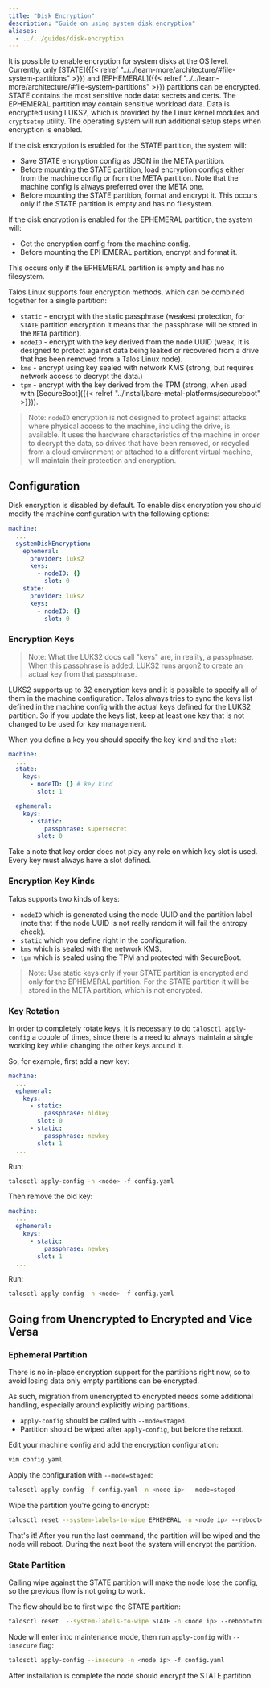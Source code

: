 ```yaml
---
title: "Disk Encryption"
description: "Guide on using system disk encryption"
aliases:
  - ../../guides/disk-encryption
---
```


It is possible to enable encryption for system disks at the OS level.
Currently, only [STATE]({{< relref "../../learn-more/architecture/#file-system-partitions" >}}) and [EPHEMERAL]({{< relref "../../learn-more/architecture/#file-system-partitions" >}}) partitions can be encrypted.
STATE contains the most sensitive node data: secrets and certs.
The EPHEMERAL partition may contain sensitive workload data.
Data is encrypted using LUKS2, which is provided by the Linux kernel modules and `cryptsetup` utility.
The operating system will run additional setup steps when encryption is enabled.

If the disk encryption is enabled for the STATE partition, the system will:

- Save STATE encryption config as JSON in the META partition.
- Before mounting the STATE partition, load encryption configs either from the machine config or from the META partition.
  Note that the machine config is always preferred over the META one.
- Before mounting the STATE partition, format and encrypt it.
  This occurs only if the STATE partition is empty and has no filesystem.

If the disk encryption is enabled for the EPHEMERAL partition, the system will:

- Get the encryption config from the machine config.
- Before mounting the EPHEMERAL partition, encrypt and format it.

This occurs only if the EPHEMERAL partition is empty and has no filesystem.

Talos Linux supports four encryption methods, which can be combined together for a single partition:

- `static` - encrypt with the static passphrase (weakest protection, for `STATE` partition encryption it means that the passphrase will be stored in the `META` partition).
- `nodeID` - encrypt with the key derived from the node UUID (weak, it is designed to protect against data being leaked or recovered from a drive that has been removed from a Talos Linux node).
- `kms` - encrypt using key sealed with network KMS (strong, but requires network access to decrypt the data.)
- `tpm` - encrypt with the key derived from the TPM (strong, when used with [SecureBoot]({{< relref "../install/bare-metal-platforms/secureboot" >}})).

> Note: `nodeID` encryption is not designed to protect against attacks where physical access to the machine, including the drive, is available.
> It uses the hardware characteristics of the machine in order to decrypt the data, so drives that have been removed, or recycled from a cloud environment or attached to a different virtual machine, will maintain their protection and encryption.

## Configuration

Disk encryption is disabled by default.
To enable disk encryption you should modify the machine configuration with the following options:

```yaml
machine:
  ...
  systemDiskEncryption:
    ephemeral:
      provider: luks2
      keys:
        - nodeID: {}
          slot: 0
    state:
      provider: luks2
      keys:
        - nodeID: {}
          slot: 0
```

### Encryption Keys

> Note: What the LUKS2 docs call "keys" are, in reality, a passphrase.
> When this passphrase is added, LUKS2 runs argon2 to create an actual key from that passphrase.

LUKS2 supports up to 32 encryption keys and it is possible to specify all of them in the machine configuration.
Talos always tries to sync the keys list defined in the machine config with the actual keys defined for the LUKS2 partition.
So if you update the keys list, keep at least one key that is not changed to be used for key management.

When you define a key you should specify the key kind and the `slot`:

```yaml
machine:
  ...
  state:
    keys:
      - nodeID: {} # key kind
        slot: 1

  ephemeral:
    keys:
      - static:
          passphrase: supersecret
        slot: 0
```

Take a note that key order does not play any role on which key slot is used.
Every key must always have a slot defined.

### Encryption Key Kinds

Talos supports two kinds of keys:

- `nodeID` which is generated using the node UUID and the partition label (note that if the node UUID is not really random it will fail the entropy check).
- `static` which you define right in the configuration.
- `kms` which is sealed with the network KMS.
- `tpm` which is sealed using the TPM and protected with SecureBoot.

> Note: Use static keys only if your STATE partition is encrypted and only for the EPHEMERAL partition.
> For the STATE partition it will be stored in the META partition, which is not encrypted.

### Key Rotation

In order to completely rotate keys, it is necessary to do `talosctl apply-config` a couple of times, since there is a need to always maintain a single working key while changing the other keys around it.

So, for example, first add a new key:

```yaml
machine:
  ...
  ephemeral:
    keys:
      - static:
          passphrase: oldkey
        slot: 0
      - static:
          passphrase: newkey
        slot: 1
  ...
```

Run:

```bash
talosctl apply-config -n <node> -f config.yaml
```

Then remove the old key:

```yaml
machine:
  ...
  ephemeral:
    keys:
      - static:
          passphrase: newkey
        slot: 1
  ...
```

Run:

```bash
talosctl apply-config -n <node> -f config.yaml
```

## Going from Unencrypted to Encrypted and Vice Versa

### Ephemeral Partition

There is no in-place encryption support for the partitions right now, so to avoid losing data only empty partitions can be encrypted.

As such, migration from unencrypted to encrypted needs some additional handling, especially around explicitly wiping partitions.

- `apply-config` should be called with `--mode=staged`.
- Partition should be wiped after `apply-config`, but before the reboot.

Edit your machine config and add the encryption configuration:

```bash
vim config.yaml
```

Apply the configuration with `--mode=staged`:

```bash
talosctl apply-config -f config.yaml -n <node ip> --mode=staged
```

Wipe the partition you're going to encrypt:

```bash
talosctl reset --system-labels-to-wipe EPHEMERAL -n <node ip> --reboot=true
```

That's it!
After you run the last command, the partition will be wiped and the node will reboot.
During the next boot the system will encrypt the partition.

### State Partition

Calling wipe against the STATE partition will make the node lose the config, so the previous flow is not going to work.

The flow should be to first wipe the STATE partition:

```bash
talosctl reset  --system-labels-to-wipe STATE -n <node ip> --reboot=true
```

Node will enter into maintenance mode, then run `apply-config` with `--insecure` flag:

```bash
talosctl apply-config --insecure -n <node ip> -f config.yaml
```

After installation is complete the node should encrypt the STATE partition.
